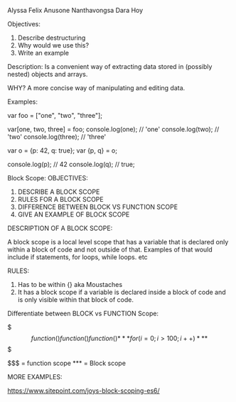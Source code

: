 Alyssa Felix
Anusone Nanthavongsa
Dara Hoy

  Objectives:
1) Describe destructuring
2) Why would we use this?
3) Write an example


Description: Is a convenient way of extracting data stored in (possibly nested) objects and arrays.


WHY?
A more concise way of manipulating and editing data.


Examples:

var foo = ["one", "two", "three"];

var[one, two, three] = foo;
console.log(one); // 'one'
console.log(two); // 'two'
console.log(three); // 'three'



var o = {p: 42, q: true};
var {p, q} = o;

console.log(p); // 42
console.log(q); // true;





Block Scope:
OBJECTIVES:
1) DESCRIBE A BLOCK SCOPE
2) RULES FOR A BLOCK SCOPE
3) DIFFERENCE BETWEEN BLOCK VS FUNCTION SCOPE
4) GIVE AN EXAMPLE OF BLOCK SCOPE


DESCRIPTION OF A BLOCK SCOPE:

A block scope is a local level scope that has a variable that is declared only within a block of code and not outside of that.  Examples of that would include if statements, for loops, while loops. etc


RULES:

1) Has to be within {} aka Moustaches
2) It has a block scope if a variable is declared inside a block of code and is only visible within  that block of code.


Differentiate between BLOCK vs FUNCTION Scope:

$$$function(){
	function(){
		function(){***
		for (i = 0; i > 100; i++)***
	   }
   }
}$$$

$$$ = function scope
*** = Block scope

MORE EXAMPLES:

https://www.sitepoint.com/joys-block-scoping-es6/
